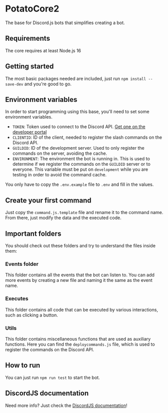 # PotatoCore2

The base for Discord.js bots that simplifies creating a bot.

## Requirements

The core requires at least Node.js 16

## Getting started

The most basic packages needed are included, just run `npm install --save-dev` and you're good to go.

## Environment variables

In order to start programming using this base, you'll need to set some environment variables.

- `TOKEN`: Token used to connect to the Discord API. [Get one on the developer portal](https://discord.com/developers)
- `CLIENTID`: ID of the client, needed to register the slash commands on the Discord API.
- `GUILDID`: ID of the development server. Used to only register the commands on the server, avoiding the cache.
- `ENVIRONMENT`: The environment the bot is running in. This is used to determine if we register the commands on the `GUILDID` server or to everyone.
This variable must be put on `development` while you are testing in order to avoid the command cache.

You only have to copy the `.env.example` file to `.env` and fill in the values.

## Create your first command
Just copy the `command.js.template` file and rename it to the command name. From there, just modify the data and the
executed code.

## Important folders

You should check out these folders and try to understand the files inside them:

### Events folder
This folder contains all the events that the bot can listen to. You can add more events by creating a new file and
naming it the same as the event name.

### Executes
This folder contains all code that can be executed by various interactions, such as clicking a button.

### Utils
This folder contains miscellaneous functions that are used as auxiliary functions. Here you can find the
`deploycommands.js` file, which is used to register the commands on the Discord API.

## How to run
You can just run `npm run test` to start the bot.

## DiscordJS documentation
Need more info? Just check the [DiscordJS documentation](https://discord.js.org/#/docs/main/stable/general/welcome)!
